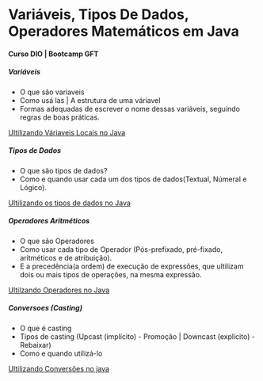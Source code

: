 # Variáveis, Tipos De Dados, Operadores Matemáticos em Java
#### Curso DIO | Bootcamp GFT

##### Variáveis
  - O que são variaveis
  - Como usá las | A estrutura de uma váriavel
  - Formas adequadas de escrever o nome dessas variáveis, seguindo regras de boas práticas.
 
[Ultilizando Váriaveis Locais no Java](https://github.com/Brunarquino/VTO/blob/master/src/dio/variaveis/Aulaum.java)

##### Tipos de Dados

 - O que são tipos de dados?
 - Como e quando usar cada um dos tipos de dados(Textual, Númeral e Lógico).

[Ultilizando os tipos de dados no Java](https://github.com/Brunarquino/VTO/blob/master/src/dio/tiposdedados/AulaDois.java)

##### Operadores Aritméticos

 - O que são Operadores
 - Como usar cada tipo de Operador (Pós-prefixado, pré-fixado, aritméticos e de atribuição).
 - E a precedência(a ordem) de execução de expressões, que ultilizam dois ou mais tipos de operações, na mesma expressão.

[Ultilzando Operadores no Java](https://github.com/Brunarquino/VTO/blob/master/src/dio/operadoresaritm%C3%A9ticos/AulaTres.java)

##### Conversoes (Casting)

- O que é casting
- Tipos de casting (Upcast (implícito) - Promoção | Downcast (explícito) - Rebaixar)
- Como e quando utilizá-lo

[Ultilizando Conversões no java](https://github.com/Brunarquino/VTO/blob/master/src/dio/conversoes/AulaQuatro.java)


